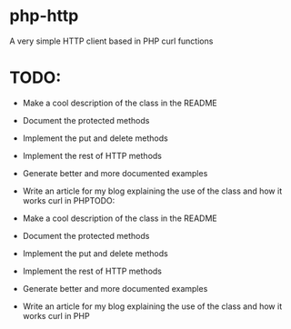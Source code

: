 php-http
========

A very simple HTTP client based in PHP curl functions

# TODO:

 * Make a cool description of the class in the README
 * Document the protected methods
 * Implement the put and delete methods
 * Implement the rest of HTTP methods
 * Generate better and more documented examples
 * Write an article for my blog explaining the use of the class and how it works curl in PHPTODO:

 * Make a cool description of the class in the README
 * Document the protected methods
 * Implement the put and delete methods
 * Implement the rest of HTTP methods
 * Generate better and more documented examples
 * Write an article for my blog explaining the use of the class and how it works curl in PHP